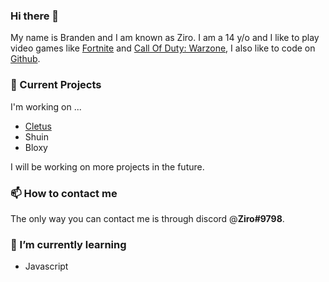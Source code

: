 ### Hi there 👋

<!--
**ZiroSZN/ZiroSZN** is a ✨ _special_ ✨ repository because its `README.md` (this file) appears on your GitHub profile.

Here are some ideas to get you started: -->

My name is Branden and I am known as Ziro. I am a 14 y/o and I like to play video games like [Fortnite](https://www.epicgames.com/fortnite/en-US/home) and [Call Of Duty: Warzone](https://www.callofduty.com/warzone), I also like to code on [Github](github.com).

 
### 🔭 Current Projects
I'm working on ...

- [Cletus](https://github.com/CletusDiscordDevs/Cletus)
- Shuin
- Bloxy

I will be working on more projects in the future.

### 📫 How to contact me 
The only way you can contact me is through discord @**Ziro#9798**.


### 🌱 I’m currently learning 

- Javascript
